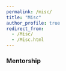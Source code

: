 ```yaml
---
permalink: /misc/
title: "Misc"
author_profile: true
redirect_from: 
  - /Misc/
  - /Misc.html
---
```

### Mentorship


<!-- ### Other Experience

- My aerial manipulator was on the Tianjin news. The original report is in [link](http://news.enorth.com.cn/system/2025/03/15/058176991.shtml).

<div style="margin-left: 40px;">
  <img src="http://cheungsiupaang.github.io/videos/tianjin-news.gif" alt="tianjin-news" width="600" height="400">
</div> -->

